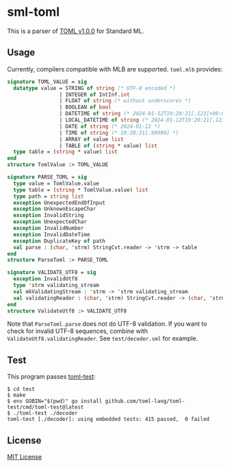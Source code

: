 # sml-toml

This is a parser of [TOML v1.0.0](https://toml.io/en/v1.0.0) for Standard ML.

## Usage

Currently, compilers compatible with MLB are supported.
`toml.mlb` provides:

```sml
signature TOML_VALUE = sig
  datatype value = STRING of string (* UTF-8 encoded *)
                 | INTEGER of IntInf.int
                 | FLOAT of string (* without underscores *)
                 | BOOLEAN of bool
                 | DATETIME of string (* 2024-01-12T19:20:21[.123]+09:00 *)
                 | LOCAL_DATETIME of string (* 2024-01-12T19:20:21[.123] *)
                 | DATE of string (* 2024-01-12 *)
                 | TIME of string (* 19:20:21[.99999] *)
                 | ARRAY of value list
                 | TABLE of (string * value) list
  type table = (string * value) list
end
structure TomlValue :> TOML_VALUE

signature PARSE_TOML = sig
  type value = TomlValue.value
  type table = (string * TomlValue.value) list
  type path = string list
  exception UnexpectedEndOfInput
  exception UnknownEscapeChar
  exception InvalidString
  exception UnexpectedChar
  exception InvalidNumber
  exception InvalidDateTime
  exception DuplicateKey of path
  val parse : (char, 'strm) StringCvt.reader -> 'strm -> table
end
structure ParseToml :> PARSE_TOML

signature VALIDATE_UTF8 = sig
  exception InvalidUtf8
  type 'strm validating_stream
  val mkValidatingStream : 'strm -> 'strm validating_stream
  val validatingReader : (char, 'strm) StringCvt.reader -> (char, 'strm validating_stream) StringCvt.reader
end
structure ValidateUtf8 :> VALIDATE_UTF8
```

Note that `ParseToml.parse` does not do UTF-8 validation.
If you want to check for invalid UTF-8 sequences, combine with `ValidateUtf8.validatingReader`.
See `test/decoder.sml` for example.

## Test

This program passes [toml-test](https://github.com/toml-lang/toml-test):

```sh-session
$ cd test
$ make
$ env GOBIN="$(pwd)" go install github.com/toml-lang/toml-test/cmd/toml-test@latest
$ ./toml-test ./decoder
toml-test [./decoder]: using embedded tests: 415 passed,  0 failed
```

## License

[MIT License](LICENSE)
